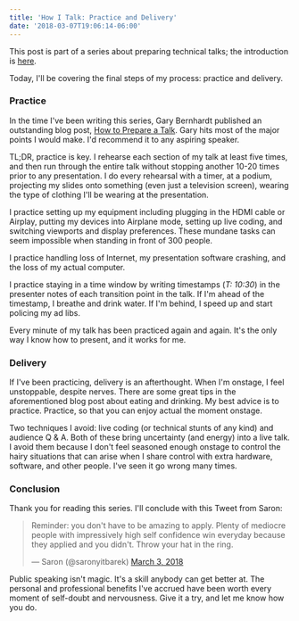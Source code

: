 ```yaml
---
title: 'How I Talk: Practice and Delivery'
date: '2018-03-07T19:06:14-06:00'
---
```


This post is part of a series about preparing technical talks; the introduction
is [here](/how-i-talk).

Today, I'll be covering the final steps of my process: practice and
delivery.

### Practice

In the time I've been writing this series, Gary Bernhardt published an
outstanding blog post, [How to Prepare a
Talk](https://www.deconstructconf.com/blog/how-to-prepare-a-talk). Gary hits
most of the major points I would make. I'd recommend it to any aspiring speaker.

TL;DR, practice is key. I rehearse each section of my talk at least five times, and then run through the entire
talk without stopping another 10-20 times prior to any presentation. I do every rehearsal with a timer, at a podium,
projecting my slides onto something (even just a television screen), wearing
the type of clothing I'll be wearing at the presentation.

I practice setting up my equipment including plugging in the HDMI cable or Airplay,
putting my devices into Airplane mode, setting up live coding, and switching
viewports and display preferences. These mundane tasks can seem impossible 
when standing in front of 300 people.

I practice handling loss of Internet, my presentation software crashing, and
the loss of my actual computer.

I practice staying in a time window by writing timestamps (*T: 10:30*) in the presenter notes of each transition point in the talk.
If I'm ahead of the timestamp, I breathe and drink water. If I'm
behind, I speed up and start policing my ad libs.

Every minute of my talk has been practiced again and again. It's the only
way I know how to present, and it works for me.

### Delivery

If I've been practicing, delivery is an afterthought. When
I'm onstage, I feel unstoppable, despite nerves. There are some
great tips in the aforementioned blog post about eating and
drinking. My best advice is to practice. Practice, so that you can enjoy actual the moment onstage.

Two techniques I avoid: live coding (or technical stunts of any kind) and audience Q & A.
Both of these bring uncertainty (and energy) into a live talk. I
avoid them because I don't feel seasoned enough onstage to control the hairy
situations that can arise when I share control with extra hardware, software,
and other people. I've seen it go wrong many times.

### Conclusion

Thank you for reading this series. I'll conclude with this Tweet from Saron:

<blockquote class="twitter-tweet" data-lang="en"><p lang="en" dir="ltr">Reminder: you don&#39;t have to be amazing to apply. Plenty of mediocre people with impressively high self confidence win everyday because they applied and you didn&#39;t. Throw your hat in the ring.</p>&mdash; Saron (@saronyitbarek) <a href="https://twitter.com/saronyitbarek/status/969737202216271872?ref_src=twsrc%5Etfw">March 3, 2018</a></blockquote>
<script async src="https://platform.twitter.com/widgets.js" charset="utf-8"></script>

Public speaking isn't magic. It's a skill anybody can get better at. The
personal and professional benefits I've accrued have been worth every moment of
self-doubt and nervousness. Give it a try, and let me know how you do.
